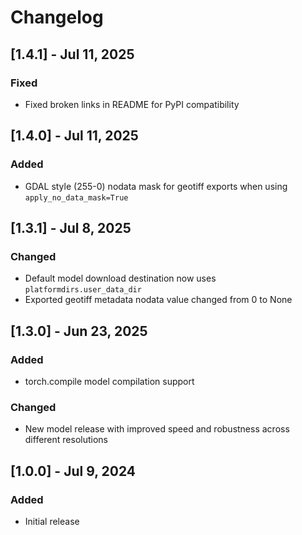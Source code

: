 # Changelog

## [1.4.1] - Jul 11, 2025

### Fixed
- Fixed broken links in README for PyPI compatibility

## [1.4.0] - Jul 11, 2025

### Added
- GDAL style (255-0) nodata mask for geotiff exports when using `apply_no_data_mask=True`

## [1.3.1] - Jul 8, 2025

### Changed
- Default model download destination now uses `platformdirs.user_data_dir`
- Exported geotiff metadata nodata value changed from 0 to None

## [1.3.0] - Jun 23, 2025

### Added
- torch.compile model compilation support

### Changed
- New model release with improved speed and robustness across different resolutions

## [1.0.0] - Jul 9, 2024

### Added
- Initial release